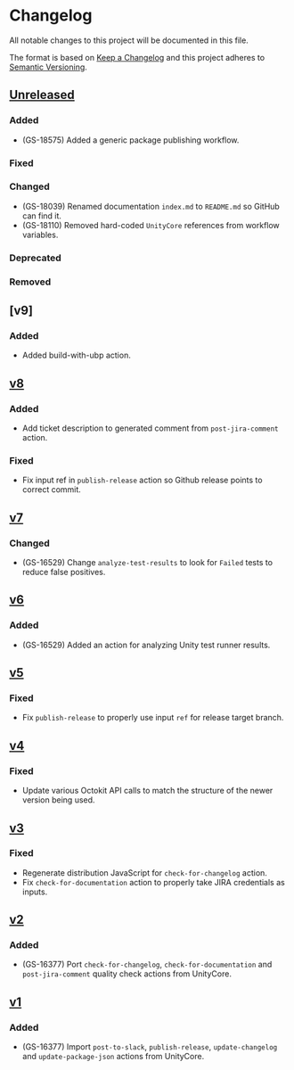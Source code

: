 # Changelog
All notable changes to this project will be documented in this file.

The format is based on [Keep a Changelog](http://keepachangelog.com/en/1.0.0/)
and this project adheres to [Semantic Versioning](http://semver.org/spec/v2.0.0.html).

## [Unreleased]
### Added
- (GS-18575) Added a generic package publishing workflow.

### Fixed

### Changed
- (GS-18039) Renamed documentation `index.md` to `README.md` so GitHub can find it.
- (GS-18110) Removed hard-coded `UnityCore` references from workflow variables. 

### Deprecated

### Removed

## [v9]
### Added
- Added build-with-ubp action.

## [v8]
### Added
- Add ticket description to generated comment from `post-jira-comment` action.

### Fixed
- Fix input ref in `publish-release` action so Github release points to correct commit.

## [v7]
### Changed
- (GS-16529) Change `analyze-test-results` to look for `Failed` tests to reduce false positives.

## [v6]
### Added
- (GS-16529) Added an action for analyzing Unity test runner results.

## [v5]
### Fixed
- Fix `publish-release` to properly use input `ref` for release target branch.

## [v4]
### Fixed
- Update various Octokit API calls to match the structure of the newer version being used.

## [v3]
### Fixed
- Regenerate distribution JavaScript for `check-for-changelog` action.
- Fix `check-for-documentation` action to properly take JIRA credentials as inputs.

## [v2]
### Added
- (GS-16377) Port `check-for-changelog`, `check-for-documentation` and `post-jira-comment` quality check actions from UnityCore.

## [v1]
### Added
- (GS-16377) Import `post-to-slack`, `publish-release`, `update-changelog` and `update-package-json` actions from UnityCore.

[Unreleased]: https://github.com/mindjolt/uc-actions/tree/HEAD
[v8]: https://github.com/mindjolt/uc-actions/tree/v8
[v7]: https://github.com/mindjolt/uc-actions/tree/v7
[v6]: https://github.com/mindjolt/uc-actions/tree/v6
[v5]: https://github.com/mindjolt/uc-actions/tree/v5
[v4]: https://github.com/mindjolt/uc-actions/tree/v4
[v3]: https://github.com/mindjolt/uc-actions/tree/v3
[v2]: https://github.com/mindjolt/uc-actions/tree/v2
[v1]: https://github.com/mindjolt/uc-actions/tree/v1
